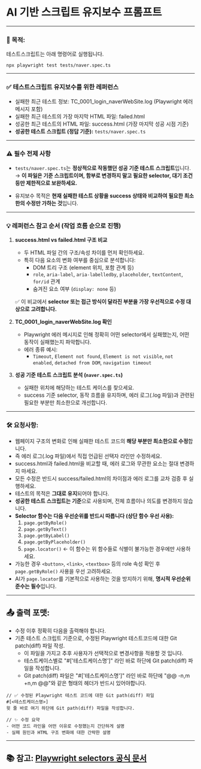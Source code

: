 # AI 기반 스크립트 유지보수 프롬프트

---

### 🔧 목적:

테스트스크립트는 아래 명령어로 실행됩니다.

```
npx playwright test tests/naver.spec.ts
```

---

### ✅ 테스트스크립트 유지보수를 위한 레퍼런스
- 실패한 최근 테스트 정보: TC_0001_login_naverWebSite.log (Playwright 에러 메시지 포함)
- 실패한 최근 테스트의 가장 마지막 HTML 파일: failed.html
- 성공한 최근 테스트의 HTML 파일: success.html (가장 마지막 성공 시점 기준)
- **성공한 테스트 스크립트 (정답 기준):** `tests/naver.spec.ts`

---


### ⚠️ 필수 전제 사항

- `tests/naver.spec.ts`는 **정상적으로 작동했던 성공 기준 테스트 스크립트**입니다.  
  → **이 파일은 기준 스크립트이며, 함부로 변경하지 말고 필요한 selector, 대기 조건 등만 제한적으로 보완하세요.**

- 유지보수 목적은 **현재 실패한 테스트 상황을 success 상태와 비교하여 필요한 최소한의 수정만 가하는 것**입니다.

---

### 💡 레퍼런스 참고 순서 (작업 흐름 순으로 진행)

1. **success.html vs failed.html 구조 비교**
   - 두 HTML 파일 간의 구조/속성 차이를 먼저 확인하세요.
   - 특히 다음 요소의 변화 여부를 중심으로 분석합니다:
     - DOM 트리 구조 (element 위치, 포함 관계 등)
     - `role`, `aria-label`, `aria-labelledby`, `placeholder`, `textContent`, `for/id` 관계
     - 숨겨진 요소 여부 (`display: none` 등)

   ✅ 이 비교에서 **selector 또는 접근 방식이 달라진 부분을 가장 우선적으로 수정 대상으로 고려합니다.**

2. **TC_0001_login_naverWebSite.log 확인**
   - Playwright 에러 메시지로 인해 정확히 어떤 selector에서 실패했는지, 어떤 동작이 실패했는지 파악합니다.
   - 에러 종류 예시:
     - `Timeout`, `Element not found`, `Element is not visible`, `not enabled`, `detached from DOM`, `navigation timeout`

3. **성공 기준 테스트 스크립트 분석 (`naver.spec.ts`)**
   - 실패한 위치에 해당하는 테스트 케이스를 찾으세요.
   - success 기준 selector, 동작 흐름을 유지하며, 에러 로그(.log 파일)과 관련된 필요한 부분만 최소한으로 개선합니다.

---

### 🛠 요청사항:

- 웹페이지 구조의 변화로 인해 실패한 테스트 코드의 **해당 부분만 최소한으로 수정**합니다.
- 즉 에러 로그(.log 파일)에서 직접 언급된 선택자 라인만 수정하세요.
- success.html과 failed.html을 비교할 때, 에러 로그와 무관한 요소는 절대 변경하지 마세요.
- 모든 수정은 반드시 success/failed.html의 차이점과 에러 로그를 교차 검증 후 실행하세요.
- 테스트의 목적은 **그대로 유지**되어야 합니다.
- **성공한 테스트 스크립트는 기준**으로 사용되며, 전체 흐름이나 의도를 변경하지 않습니다.
- **Selector 함수는 다음 우선순위를 반드시 따릅니다 (상단 함수 우선 사용):**
  1. `page.getByRole()`
  2. `page.getByText()`
  3. `page.getByLabel()`
  4. `page.getByPlaceholder()`
  5. `page.locator()` ← 이 함수는 위 함수들로 식별이 불가능한 경우에만 사용하세요.
- 가능한 경우 `<button>`, `<link>`, `<textbox>` 등의 role 속성 확인 후 `page.getByRole()` 사용을 우선 고려하세요.
- AI가 `page.locator`를 기본적으로 사용하는 것을 방지하기 위해, **명시적 우선순위 준수는 필수**입니다.

---

## 📤 출력 포맷:

- 수정 이후 정확히 다음을 출력해야 합니다.
- 기존 테스트 스크립트 기준으로, 수정된 Playwright 테스트코드에 대한 Git patch(diff) 파일 작성.
  - 이 파일을 가지고 추후 사용자가 선택적으로 변경사항을 적용할 것 입니다.
  - 테스트케이스별로 "#['테스트케이스명']" 라인 바로 하단에 Git patch(diff) 파일을 작성합니다.
  - Git patch(diff) 파일은 "#['테스트케이스명']" 라인 바로 하단에 "@@ -n,m +n,m @@"와 같은 형태의 헤더가 반드시 있어야합니다.

```
// ✅ 수정된 Playwright 테스트 코드에 대한 Git path(diff) 파일
#[<테스트케이스명>]
윗 줄 바로 여기 하단에 Git path(diff) 파일을 작성합니다.
```

```
// ✨ 수정 요약
- 어떤 코드 라인을 어떤 이유로 수정했는지 간단하게 설명
- 실패 원인과 HTML 구조 변화에 대한 간략한 설명
```

---

## 📚 참고: [Playwright selectors 공식 문서](https://playwright.dev/docs/selectors)
